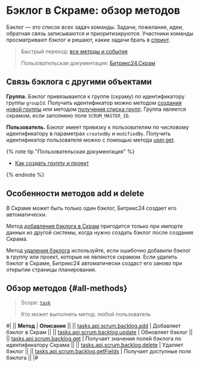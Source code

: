 # Бэклог в Скраме: обзор методов

Бэклог — это список всех задач команды. Задачи, пожелания, идеи, обратная связь записываются и приоритизируются. Участники команды просматривают бэклог и решают, какие задачи брать в [спринт](../sprint/index.md).

> Быстрый переход: [все методы и события](#all-methods) 
> 
> Пользовательская документация: [Битрикс24.Скрам](https://helpdesk.bitrix24.ru/open/13660630/)

## Связь бэклога с другими объектами

**Группа.** Бэклог привязывается к группе (скраму) по идентификатору группы `groupId`. Получить идентификатор можно методом [создания новой группы](../../sonet-group-create.md) или методом [получения списка групп](../../socialnetwork-api-workgroup-list.md). Группа является скрамом, если заполнено поле `SCRUM_MASTER_ID`.

**Пользователь.** Бэклог имеет привязку к пользователям по числовому идентификатору в параметрах `createdBy` и `modifiedBy`. Получить идентификатор пользователя можно с помощью метода [user.get](../../../user/user-get.md).

{% note tip "Пользовательская документация" %}

- [Как создать группу и проект](https://helpdesk.bitrix24.ru/open/22699004/)

{% endnote %}

## Особенности методов add и delete

В Скраме может быть только один бэклог, Битрикс24 создает его автоматически.

Метод [добавления бэклога в Скрам](./tasks-api-scrum-backlog-add.md) пригодится только при импорте данных из другой системы, когда нужно создать бэклог после создания Скрама.

Метод [удаления бэклога](./tasks-api-scrum-backlog-delete.md) используйте, если ошибочно добавили бэклог в группу или проект, которые не являются скрамом. Если удалить бэклог в Скраме, Битрикс24 автоматически создаст его заново при открытии страницы планирования.

## Обзор методов {#all-methods}

> Scope: [`task`](../../../scopes/permissions.md)
>
> Кто может выполнять метод: любой пользователь

#|
|| **Метод** | **Описание** ||
|| [tasks.api.scrum.backlog.add](./tasks-api-scrum-backlog-add.md) | Добавляет бэклог в Скрам ||
|| [tasks.api.scrum.backlog.update](./tasks-api-scrum-backlog-update.md) | Обновляет бэклог ||
|| [tasks.api.scrum.backlog.get](./tasks-api-scrum-backlog-get.md) | Получает значения полей бэклога по идентификатору Скрама ||
|| [tasks.api.scrum.backlog.delete](./tasks-api-scrum-backlog-delete.md) | Удаляет бэклог ||
|| [tasks.api.scrum.backlog.getFields](./tasks-api-scrum-backlog-get-fields.md) | Получает доступные поля бэклога ||
|#
